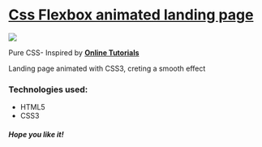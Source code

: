 <h1><a href="https://elena-in-code.github.io/Css-Flexbox-landing-page/"><strong>Css Flexbox animated landing page</strong></a></h1>
<img src="https://user-images.githubusercontent.com/30567608/29664551-4b786c60-88d0-11e7-950c-4efa5d10f3ef.PNG">
<p>Pure CSS- Inspired by <a href="https://www.youtube.com/channel/UCbwXnUipZsLfUckBPsC7Jog"><strong>Online Tutorials</strong></a></p>
<p>Landing page animated with CSS3, creting a smooth effect</p>
<h3>Technologies used: </h3>
<ul>
	<li>HTML5</li>
	<li>CSS3</li>
</ul>

<h5>Hope you like it!</h5>
